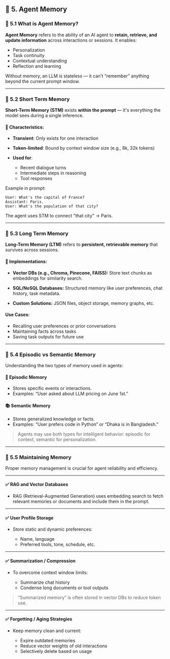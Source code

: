 

## 🧠 **5. Agent Memory**


### 🔹 **5.1 What is Agent Memory?**

**Agent Memory** refers to the ability of an AI agent to **retain, retrieve, and update information** across interactions or sessions. It enables:

* Personalization
* Task continuity
* Contextual understanding
* Reflection and learning

Without memory, an LLM is stateless — it can’t “remember” anything beyond the current prompt window.

---

### 🔹 **5.2 Short Term Memory**

**Short-Term Memory (STM)** exists **within the prompt** — it's everything the model sees during a single inference.

#### 📌 Characteristics:

* **Transient**: Only exists for one interaction
* **Token-limited**: Bound by context window size (e.g., 8k, 32k tokens)
* **Used for**:

  * Recent dialogue turns
  * Intermediate steps in reasoning
  * Tool responses

Example in prompt:

```text
User: What's the capital of France?
Assistant: Paris.
User: What's the population of that city?
```

The agent uses STM to connect "that city" → Paris.

---

### 🔹 **5.3 Long Term Memory**

**Long-Term Memory (LTM)** refers to **persistent, retrievable memory** that survives across sessions.

#### 💾 Implementations:

* **Vector DBs (e.g., Chroma, Pinecone, FAISS):**
  Store text chunks as embeddings for similarity search.

* **SQL/NoSQL Databases:**
  Structured memory like user preferences, chat history, task metadata.

* **Custom Solutions:**
  JSON files, object storage, memory graphs, etc.

#### Use Cases:

* Recalling user preferences or prior conversations
* Maintaining facts across tasks
* Saving task outputs for future use

---

### 🔹 **5.4 Episodic vs Semantic Memory**

Understanding the two types of memory used in agents:

#### 🧠 **Episodic Memory**

* Stores specific events or interactions.
* Examples: “User asked about LLM pricing on June 1st.”

#### 📚 **Semantic Memory**

* Stores generalized knowledge or facts.
* Examples: “User prefers code in Python” or “Dhaka is in Bangladesh.”

> Agents may use both types for intelligent behavior: episodic for context, semantic for personalization.

---

### 🔹 **5.5 Maintaining Memory**

Proper memory management is crucial for agent reliability and efficiency.

---

#### ✅ **RAG and Vector Databases**

* RAG (Retrieval-Augmented Generation) uses embedding search to fetch relevant memories or documents and include them in the prompt.

---

#### ✅ **User Profile Storage**

* Store static and dynamic preferences:

  * Name, language
  * Preferred tools, tone, schedule, etc.

---

#### ✅ **Summarization / Compression**

* To overcome context window limits:

  * Summarize chat history
  * Condense long documents or tool outputs

> “Summarized memory” is often stored in vector DBs to reduce token use.

---

#### ✅ **Forgetting / Aging Strategies**

* Keep memory clean and current:

  * Expire outdated memories
  * Reduce vector weights of old interactions
  * Selectively delete based on usage

